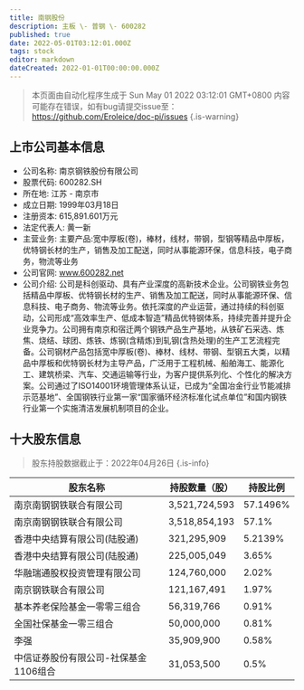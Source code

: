 ```yaml
---
title: 南钢股份
description: 主板 \- 普钢 \- 600282
published: true
date: 2022-05-01T03:12:01.000Z
tags: stock
editor: markdown
dateCreated: 2022-01-01T00:00:00.000Z
---
```


> 本页面由自动化程序生成于 Sun May 01 2022 03:12:01 GMT+0800
> 内容可能存在错误，如有bug请提交issue至：https://github.com/Eroleice/doc-pi/issues
{.is-warning}

## 上市公司基本信息
- 公司名称: 南京钢铁股份有限公司
- 股票代码: 600282.SH
- 所在地: 江苏 - 南京市
- 成立日期: 1999年03月18日
- 注册资本: 615,891.601万元
- 法定代表人: 黄一新
- 主营业务: 主要产品:宽中厚板(卷)，棒材，线材，带钢，型钢等精品中厚板，优特钢长材的生产，销售及加工配送，同时从事能源环保，信息科技，电子商务，物流等业务
- 公司官网: www.600282.net
- 公司介绍: 公司是科创驱动、具有产业深度的高新技术企业。公司钢铁业务包括精品中厚板、优特钢长材的生产、销售及加工配送，同时从事能源环保、信息科技、电子商务、物流等业务。依托深度的产业运营，通过持续的科创驱动，公司形成“高效率生产、低成本智造”精品优特钢体系，持续完善并提升企业竞争力。公司拥有南京和宿迁两个钢铁产品生产基地，从铁矿石采选、炼焦、烧结、球团、炼铁、炼钢(含精炼)到轧钢(含热处理)的生产工艺流程完备。公司钢材产品包括宽中厚板(卷)、棒材、线材、带钢、型钢五大类，以精品中厚板和优特钢长材为主导产品，广泛用于工程机械、船舶海工、能源化工、建筑桥梁、汽车、交通运输等行业，为客户提供系列化、个性化的解决方案。公司通过了ISO14001环境管理体系认证，已成为“全国冶金行业节能减排示范基地”、全国钢铁行业第一家“国家循环经济标准化试点单位”和国内钢铁行业第一个实施清洁发展机制项目的企业。


## 十大股东信息
> 股东持股数据截止于：2022年04月26日
{.is-info}

| 股东名称 | 持股数量（股） | 持股比例 |
| --- | --- | --- |
| 南京南钢钢铁联合有限公司 | 3,521,724,593 | 57.1496% |
| 南京南钢钢铁联合有限公司 | 3,518,854,193 | 57.1% |
| 香港中央结算有限公司(陆股通) | 321,295,909 | 5.2139% |
| 香港中央结算有限公司(陆股通) | 225,005,049 | 3.65% |
| 华融瑞通股权投资管理有限公司 | 124,760,000 | 2.02% |
| 南京钢铁联合有限公司 | 121,167,491 | 1.97% |
| 基本养老保险基金一零零三组合 | 56,319,766 | 0.91% |
| 全国社保基金一零三组合 | 50,000,000 | 0.81% |
| 李强 | 35,909,900 | 0.58% |
| 中信证券股份有限公司-社保基金1106组合 | 31,053,500 | 0.5% |




